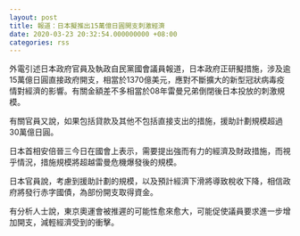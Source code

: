 ```yaml
---
layout: post
title: 報道：日本擬推出15萬億日圓開支刺激經濟
date: 2020-03-23 20:32:54.000000000 +08:00
categories: rss
---
```


外電引述日本政府官員及執政自民黨國會議員報道，日本政府正研擬措施，涉及逾15萬億日圓直接政府開支，相當於1370億美元，應對不斷擴大的新型冠狀病毒疫情對經濟的影響。有關金額差不多相當於08年雷曼兄弟倒閉後日本投放的刺激規模。

有關官員又說，如果包括貸款及其他不包括直接支出的措施，援助計劃規模超過30萬億日圓。

日本首相安倍晉三今日在國會上表示，需要提出強而有力的經濟及財政措施，而視乎情況，措施規模將超越雷曼危機爆發後的規模。

日本官員說，考慮到援助計劃的規模，以及預計經濟下滑將導致稅收下降，相信政府將發行赤字國債，為部份開支取得資金。

有分析人士說，東京奧運會被推遲的可能性愈來愈大，可能促使議員要求進一步增加開支，減輕經濟受到的衝擊。
